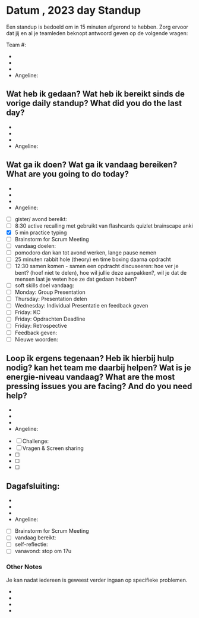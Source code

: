 # Datum , 2023 day Standup

Een standup is bedoeld om in 15 minuten afgerond te hebben. Zorg ervoor dat jij en al je teamleden beknopt antwoord geven op de volgende vragen:

Team #:

-
-
-
- Angeline:

## Wat heb ik gedaan? Wat heb ik bereikt sinds de vorige daily standup? What did you do the last day?

-
-
-
- Angeline:

## Wat ga ik doen? Wat ga ik vandaag bereiken? What are you going to do today?

-
-
-
- Angeline:
- [ ] gister/ avond bereikt:
- [ ] 8:30 active recalling met gebruikt van flashcards quizlet brainscape anki
- [x] 5 min practice typing
- [ ] Brainstorm for Scrum Meeting
- [ ] vandaag doelen:
- [ ] pomodoro dan kan tot avond werken, lange pause nemen
- [ ] 25 minuten rabbit hole (theory) en time boxing daarna opdracht
- [ ] 12:30 samen komen - samen een opdracht discuseeren: hoe ver je bent? (hoef niet te delen), hoe wil jullie deze aanpakken?, wil je dat de mensen laat je weten hoe ze dat gedaan hebben?
- [ ] soft skills doel vandaag:
- [ ] Monday: Group Presentation
- [ ] Thursday: Presentation delen
- [ ] Wednesday: Individual Presentatie en feedback geven
- [ ] Friday: KC
- [ ] Friday: Opdrachten Deadline
- [ ] Friday: Retrospective
- [ ] Feedback geven:
- [ ] Nieuwe woorden:

## Loop ik ergens tegenaan? Heb ik hierbij hulp nodig? kan het team me daarbij helpen? Wat is je energie-niveau vandaag? What are the most pressing issues you are facing? And do you need help?

-
-
-
- Angeline:
- [ ] Challenge:
- [ ] Vragen & Screen sharing
- [ ]
- [ ]
- [ ]

## Dagafsluiting:

-
-
-
- Angeline:
- [ ] Brainstorm for Scrum Meeting
- [ ] vandaag bereikt:
- [ ] self-reflectie:
- [ ] vanavond: stop om 17u

### Other Notes

Je kan nadat iedereen is geweest verder ingaan op specifieke problemen.

-
-
-
-
